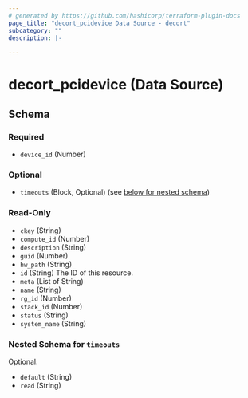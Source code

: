 ```yaml
---
# generated by https://github.com/hashicorp/terraform-plugin-docs
page_title: "decort_pcidevice Data Source - decort"
subcategory: ""
description: |-
  
---
```


# decort_pcidevice (Data Source)





<!-- schema generated by tfplugindocs -->
## Schema

### Required

- `device_id` (Number)

### Optional

- `timeouts` (Block, Optional) (see [below for nested schema](#nestedblock--timeouts))

### Read-Only

- `ckey` (String)
- `compute_id` (Number)
- `description` (String)
- `guid` (Number)
- `hw_path` (String)
- `id` (String) The ID of this resource.
- `meta` (List of String)
- `name` (String)
- `rg_id` (Number)
- `stack_id` (Number)
- `status` (String)
- `system_name` (String)

<a id="nestedblock--timeouts"></a>
### Nested Schema for `timeouts`

Optional:

- `default` (String)
- `read` (String)


